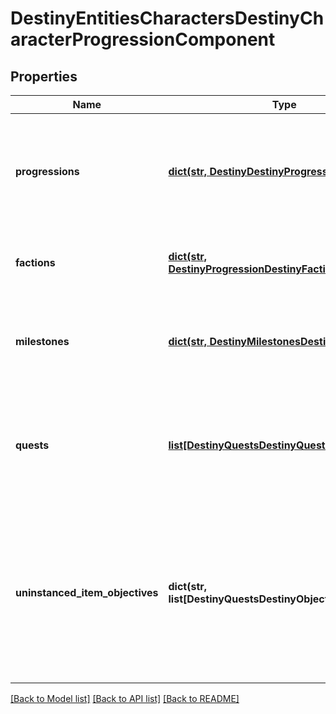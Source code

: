 # DestinyEntitiesCharactersDestinyCharacterProgressionComponent

## Properties
Name | Type | Description | Notes
------------ | ------------- | ------------- | -------------
**progressions** | [**dict(str, DestinyDestinyProgression)**](DestinyDestinyProgression.md) | A Dictionary of all known progressions for the Character, keyed by the Progression&#39;s hash.    Not all progressions have user-facing data, but those who do will have that data contained in the DestinyProgressionDefinition. | [optional] 
**factions** | [**dict(str, DestinyProgressionDestinyFactionProgression)**](DestinyProgressionDestinyFactionProgression.md) | A dictionary of all known Factions, keyed by the Faction&#39;s hash.  It contains data about this character&#39;s  status with the faction. | [optional] 
**milestones** | [**dict(str, DestinyMilestonesDestinyMilestone)**](DestinyMilestonesDestinyMilestone.md) | Milestones are related to the simple progressions shown in the game, but return additional and  hopefully helpful information for users about the specifics of the Milestone&#39;s status. | [optional] 
**quests** | [**list[DestinyQuestsDestinyQuestStatus]**](DestinyQuestsDestinyQuestStatus.md) | If the user has any active quests, the quests&#39; statuses will be returned here.    Note that quests have been largely supplanted by Milestones, but that doesn&#39;t mean that  they won&#39;t make a comeback independent of milestones at some point. | [optional] 
**uninstanced_item_objectives** | **dict(str, list[DestinyQuestsDestinyObjectiveProgress])** | Sometimes, you have items in your inventory that don&#39;t have instances, but still have  Objective information.  This provides you that objective information for uninstanced  items.      This dictionary is keyed by the item&#39;s hash: which you can use to look up the  name and description for the overall task(s) implied by the objective.  The value is the list of objectives for this item, and their statuses. | [optional] 

[[Back to Model list]](../README.md#documentation-for-models) [[Back to API list]](../README.md#documentation-for-api-endpoints) [[Back to README]](../README.md)


